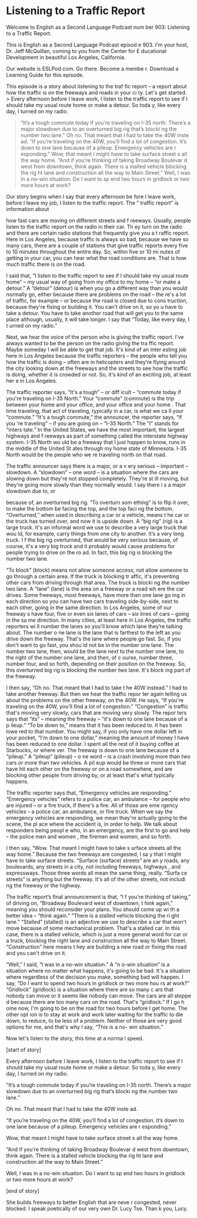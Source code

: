 # Listening to a Traffic Report

Welcome to English as a Second Language Podcast num ber 903: Listening to a Traffic Report.

This is English as a Second Language Podcast episod e 903. I'm your host, Dr. Jeff McQuillan, coming to you from the Center for E ducational Development in beautiful Los Angeles, California.

Our website is ESLPod.com. Go there. Become a membe r. Download a Learning Guide for this episode.

This episode is a story about listening to the traf fic report – a report about how the traffic is on the freeways and roads in your ci ty. Let's get started.  > Every afternoon before I leave work, I listen to the traffic report to see if I should take my usual route home or make a detour.  So toda y, like every day, I turned on my radio.
> “It’s a tough commute today if you’re traveling on I-35 north.  There’s a major slowdown due to an overturned big rig that’s blocki ng the number two lane.”
> Oh no.  That meant that I had to take the 40W inste ad.
> “If you’re traveling on the 40W, you’ll find a lot of congestion. It’s down to one lane because of a pileup.  Emergency vehicles are r esponding.”
> Wow, that meant I might have to take surface street s all the way home.
> “And if you’re thinking of taking Broadway Boulevar d west from downtown, think again.  There is a stalled vehicle blocking the rig ht lane and construction all the way to Main Street.”
> Well, I was in a no-win situation.  Do I want to sp end two hours in gridlock or two more hours at work?

Our story begins when I say that every afternoon be fore I leave work, before I leave my job, I listen to the traffic report. The “ traffic report” is information about

how fast cars are moving on different streets and f reeways. Usually, people listen to the traffic report on the radio in their car. Th ey turn on the radio and there are certain radio stations that frequently give you a t raffic report. Here in Los Angeles, because traffic is always so bad, because we have so many cars, there are a couple of stations that give traffic reports every five to 10 minutes throughout the entire day. So, within five or 10 mi nutes of getting in your car, you can hear what the road conditions are. That is how much traffic there is on the road.

I said that, “I listen to the traffic report to see  if I should take my usual route home” – my usual way of going from my office to my home – “or make a detour.” A “detour” (detour) is when you go a different way than you would normally go, either because there are problems on the road – the re's a lot of traffic, for example – or because the road is closed due to cons truction, because they're fixing or building it. You can't drive on it, so yo u have to take a detour. You have to take another road that will get you to the same place although, usually, it will take longer. I say that “Today, like every day, I t urned on my radio.”

Next, we hear the voice of the person who is giving  the traffic report. I've always wanted to be the person on the radio giving the tra ffic report. Maybe someday I will be able to get that job. It's kind of an inter esting job here in Los Angeles because the traffic reporters – the people who tell  you how the traffic is doing – often are in helicopters and they’re flying around the city looking down at the freeways and the streets to see how the traffic is doing, whether it is crowded or not. So, it's kind of an exciting job, at least her e in Los Angeles.

The traffic reporter says, “It's a tough” – or diff icult – “commute today if you're traveling on I-35 North.” Your “commute” (commute) is the trip between your home and your office, and your office and your home . That time traveling, that act of traveling, typically in a car, is what we ca ll your “commute.” “It's a tough commute,” the announcer, the reporter says, “if you 're traveling” – if you are going on – “I-35 North.” The “I” stands for “inters tate.” In the United States, we have the most important, the largest highways and f reeways as part of something called the interstate highway system. I-35 North wo uld be a freeway that I just happen to know, runs in the middle of the United St ates through my home state of Minnesota. I-35 North would be the people who we re traveling north on that road.

The traffic announcer says there is a major, or a v ery serious – important – slowdown. A “slowdown” – one word – is a situation where the cars are slowing down but they're not stopped completely. They're st ill moving, but they're going more slowly than they normally would. I say there i s a major slowdown due to, or

because of, an overturned big rig. “To overturn som ething” is to flip it over, to make the bottom be facing the top, and the top faci ng the bottom. “Overturned,” when used in describing a car or a vehicle, means t he car or the truck has turned over, and now it is upside down. A “big rig” (rig) is a large truck. It's an informal word we use to describe a very large truck that wou ld, for example, carry things from one city to another. It’s a very long truck. I f the big rig overturned, that would be very serious because, of course, it's a very big  truck and it probably would cause problems for people trying to drive on the ro ad. In fact, this big rig is blocking the number two lane.

“To block” (block) means not allow someone access, not allow someone to go through a certain area. If the truck is blocking tr affic, it's preventing other cars from driving through that area. The truck is blocki ng the number two lane. A “lane” (lane) is the area on a freeway or a road wh ere the car drives. Some freeways, most freeways, have more than one lane go ing in each direction so you can have two cars traveling side-by-side, next to each other, going in the same direction. In Los Angeles, some of our freeway s have four, five or even six lanes of cars – six lines of cars – going in the sa me direction. In many cities, at least here in Los Angeles, the traffic reporters wi ll number the lanes so you'll know which lane they’re talking about. The number o ne lane is the lane that is farthest to the left as you drive down the freeway.  That's the lane where people go fast. So, if you don't want to go fast, you shou ld not be in the number one lane. The number two lane, then, would be the lane next to the number one lane, to the right of the number one lane, and then, of c ourse, number three, number four, and so forth, depending on their position on the freeway. So, this overturned big rig is blocking the number two lane. It's block ing part of the freeway.

I then say, “Oh no. That meant that I had to take t he 40W instead.” I had to take another freeway. But then we hear the traffic repor ter again telling us about the problems on the other freeway, on the 40W. He says,  “If you're traveling on the 40W, you'll find a lot of congestion.” “Congestion”  is traffic that's moving very slowly, cars that are moving very slowly. The repor ters says that “its” – meaning the freeway – “it's down to one lane because of a p ileup.” “To be down to,” means that it has been reduced to. It has been lowe red to that number. You might say, if you only have one dollar left in your  pocket, “I'm down to one dollar,” meaning the amount of money I have has been reduced  to one dollar. I spent all the rest of it buying coffee at Starbucks, or where ver. The freeway is down to one lane because of a “pileup.” A “pileup” (pileup) – o ne word – is a crash involving more than two cars or more than two vehicles. A pil eup would be three or more cars that have hit each other on the freeway or on a road somewhere, and are blocking other people from driving by, or at least that's what typically happens.

The traffic reporter says that, “Emergency vehicles  are responding.” “Emergency vehicles” refers to a police car, an ambulance – for people who are injured – or a fire truck, if there's a fire. All of those are eme rgency vehicles – a police car, an ambulance, or fire truck. When we say the emergency  vehicles are responding, we mean they're actually going to the scene, the pl ace where the accident is, in order to help. We talk about responders being peopl e who, in an emergency, are the first to go and help – the police men and women , the firemen and women, and so forth.

I then say, “Wow. That meant I might have to take s urface streets all the way home.” Because the two freeways are congested, I sa y that I might have to take surface streets. “Surface (surface) streets” are an y roads, any boulevards, any streets in a city, not including freeways, highways , and expressways. Those three words all mean the same thing, really. “Surfa ce streets” is anything but the freeway. It's all of the other streets, not includi ng the freeway or the highway.

The traffic report’s final announcement is that, “I f you're thinking of taking,” of driving on, “Broadway Boulevard west of downtown, t hink again,” meaning you should reconsider your plans. You should come up wi th a better idea – “think again.” “There is a stalled vehicle blocking the ri ght lane.” “Stalled” (stalled) is an adjective we use to describe a car that won't move because of some mechanical problem. That's a stalled car. In this case, there is a stalled vehicle, which is just a more general word for car or a truck, blocking the right lane and construction all the way to Main Street. “Construction” here means t hey are building a new road or fixing the road and you can't drive on it.

“Well,” I said, “I was in a no-win situation.” A “n o-win situation” is a situation where no matter what happens, it's going to be bad.  It's a situation where regardless of the decision you make, something bad will happen. I say, “Do I want to spend two hours in gridlock or two more hou rs at work?” “Gridlock” (gridlock) is a situation where there are so many c ars that nobody can move or it seems like nobody can move. The cars are all stoppe d because there are too many cars on the road. That's “gridlock.” If I go h ome now, I'm going to be on the road for two hours before I get home. The other opt ion is to stay at work and work later waiting for the traffic to die down, to reduce, to be less of a problem. Neither of those are very good options for me, and that's why I say, “This is a no- win situation.”

Now let's listen to the story, this time at a norma l speed.

[start of story]

Every afternoon before I leave work, I listen to the traffic report to see if I should take my usual route home or make a detour.  So toda y, like every day, I turned on my radio.

“It’s a tough commute today if you’re traveling on I-35 north.  There’s a major slowdown due to an overturned big rig that’s blocki ng the number two lane.”

Oh no.  That meant that I had to take the 40W inste ad.

“If you’re traveling on the 40W, you’ll find a lot of congestion. It’s down to one lane because of a pileup.  Emergency vehicles are r esponding.”

Wow, that meant I might have to take surface street s all the way home.

“And if you’re thinking of taking Broadway Boulevar d west from downtown, think again.  There is a stalled vehicle blocking the rig ht lane and construction all the way to Main Street.”

Well, I was in a no-win situation.  Do I want to sp end two hours in gridlock or two more hours at work?

[end of story]

She builds freeways to better English that are neve r congested, never blocked. I speak poetically of our very own Dr. Lucy Tse. Than k you, Lucy.



